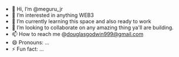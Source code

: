 - 👋 Hi, I’m @meguru_jr
- 👀 I’m interested in anything WEB3
- 🌱 I’m currently learning this space and also ready to work
- 💞️ I’m looking to collaborate on any amazing thing ya'll are building.
- 📫 How to reach me @douglasgodwin999@gmail.com
- 😄 Pronouns: ...
- ⚡ Fun fact: ...

<!--currently building Etherume, solana will be next-
defiprince-bit/defiprince-bit is a ✨ special ✨ repository because its `README.md` (this file) appears on your GitHub profile.
You can click the Preview link to take a look at your changes.
--->

